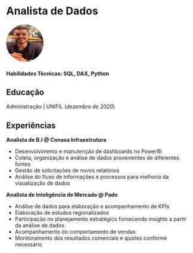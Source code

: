 # Analista de Dados

<img src="assets/profile.jpg" style="width:100px; height:100px; border-radius:50%;" alt="Foto de perfil">

#### Habilidades Técnicas: SQL, DAX, Python

## Educação
Administração | UNIFIL (_dezembro de 2020_)

## Experiências
**Analista de B.I @ Conasa Infraestrutura**
  - Desenvolvimento e manutenção de dashboards no PowerBI
  - Coleta, organização e análise de dados provenientes de diferentes fontes
  - Gestão de solicitações de novos relatórios
  - Análise do fluxo de informações e processos para melhoria da visualização de dados

**Analista de Inteligência de Mercado @ Pado**
  - Análise de dados para elaboração e acompanhamento de KPIs
  - Elaboração de estudos regionalizados
  - Participação no planejamento estratégico fornecendo insights a partir da análise de dados
  - Acompanhamento do comportamento de vendas
  - Monitoramento dos resultados comerciais e ajustes conforme necessário
